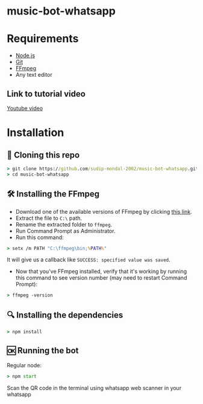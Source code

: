 # music-bot-whatsapp

# Requirements
* [Node.js](https://nodejs.org/en/)
* [Git](https://git-scm.com/downloads)
* [FFmpeg](https://www.gyan.dev/ffmpeg/builds/)
* Any text editor
## Link to tutorial video
<a href="https://www.youtube.com/watch?v=00XkvNImLsg"> Youtube video </a>
# Installation

## 📝 Cloning this repo

```cmd
> git clone https://github.com/sudip-mondal-2002/music-bot-whatsapp.git
> cd music-bot-whatsapp
```

## 🛠️ Installing the FFmpeg
* Download one of the available versions of FFmpeg by clicking [this link](https://www.gyan.dev/ffmpeg/builds/).
* Extract the file to `C:\` path.
* Rename the extracted folder to `ffmpeg`.
* Run Command Prompt as Administrator.
* Run this command:

```cmd
> setx /m PATH "C:\ffmpeg\bin;%PATH%"
```

It will give us a callback like `SUCCESS: specified value was saved`.
* Now that you've FFmpeg installed, verify that it's working by running this command to see version number (may need to restart Command Prompt):
```cmd
> ffmpeg -version
```

## 🔍 Installing the dependencies
```cmd
> npm install
```

## 🆗 Running the bot
Regular node:
```cmd
> npm start
```

Scan the QR code in the terminal using whatsapp web scanner in your whatsapp

